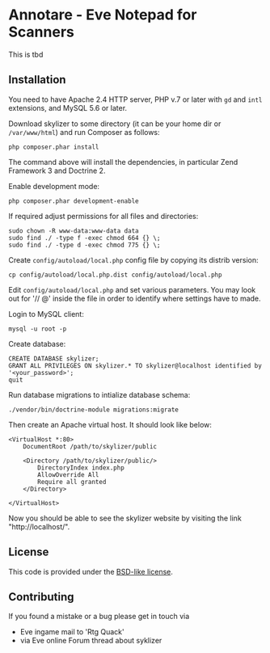 Annotare - Eve Notepad for Scanners
==================================================

This is tbd

## Installation

You need to have Apache 2.4 HTTP server, PHP v.7 or later with `gd` and `intl` extensions, and MySQL 5.6 or later.

Download skylizer to some directory (it can be your home dir or `/var/www/html`) and run Composer as follows:

```
php composer.phar install
```

The command above will install the dependencies, in particular Zend Framework 3 and Doctrine 2.

Enable development mode:

```
php composer.phar development-enable
```

If required adjust permissions for all files and directories:

```
sudo chown -R www-data:www-data data
sudo find ./ -type f -exec chmod 664 {} \;
sudo find ./ -type d -exec chmod 775 {} \;
```

Create `config/autoload/local.php` config file by copying its distrib version:

```
cp config/autoload/local.php.dist config/autoload/local.php
```

Edit `config/autoload/local.php` and set various parameters. You may look out for '// @' inside the file in order to identify where settings have to made.

Login to MySQL client:

```
mysql -u root -p
```

Create database:

```
CREATE DATABASE skylizer;
GRANT ALL PRIVILEGES ON skylizer.* TO skylizer@localhost identified by '<your_password>';
quit
```

Run database migrations to intialize database schema:

```
./vendor/bin/doctrine-module migrations:migrate
```

Then create an Apache virtual host. It should look like below:

```
<VirtualHost *:80>
    DocumentRoot /path/to/skylizer/public
    
    <Directory /path/to/skylizer/public/>
        DirectoryIndex index.php
        AllowOverride All
        Require all granted
    </Directory>

</VirtualHost>
```

Now you should be able to see the skylizer website by visiting the link "http://localhost/". 
 
## License

This code is provided under the [BSD-like license](https://en.wikipedia.org/wiki/BSD_licenses). 

## Contributing

If you found a mistake or a bug please get in touch via 
 - Eve ingame mail to 'Rtg Quack'
 - via Eve online Forum thread about syklizer
